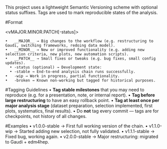 This project uses a lightweight Semantic Versioning scheme with optional status suffixes. Tags are used to mark reproducible states of the analysis.

#Format

<vMAJOR.MINOR.PATCH[-status]>

	•	__MAJOR__ → Big changes to the workflow (e.g. restructuring to Gaudi, switching frameworks, redoing data model).
	•	__MINOR__ → New or improved functionality (e.g. adding new selection criteria, new plots, new automation scripts).
	•	__PATCH__ → Small fixes or tweaks (e.g. bug fixes, small config updates).
	  •	-status (optional) → Development state:
	  •	-stable → End-to-end analysis chain runs successfully.
  	•	-wip → Work in progress, partial functionality.
  	•	-broken → Known non-working but tagged for historical purposes.

#Tagging Guidelines
	•	__Tag stable milestones__ that you may need to reproduce (e.g. for a presentation, note, or internal report).
	•	__Tag before large restructuring__ to have an easy rollback point.
	•	__Tag at least once per major analysis stage__ (dataset preparation, selection implemented, first plots, systematics, final results).
	•	Do __not__ tag every commit — tags are for checkpoints, not history of all changes.

#Examples
	•	v1.0.0-stable → First full working version of the chain.
	•	v1.1.0-wip → Started adding new selection, not fully validated.
	•	v1.1.1-stable → Fixed bug, working again.
	•	v2.0.0-stable → Major restructuring: migrated to Gaudi + edm4hep.
